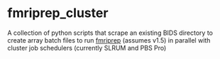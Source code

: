 # fmriprep_cluster

A collection of python scripts that scrape an existing BIDS directory to create array batch files to run [fmriprep](https://fmriprep.readthedocs.io/en/stable/) (assumes v1.5) in parallel with cluster job schedulers (currently SLRUM and PBS Pro)
